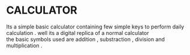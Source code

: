 # CALCULATOR
Its a simple basic calculator containing few simple keys to perform daily calculation . well its a digital replica of a normal calculator  
the basic symbols used are addition , substraction , division and multiplication .

